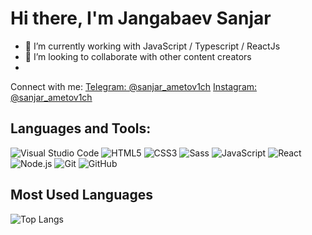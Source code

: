 # Hi there, I'm Jangabaev Sanjar
- 🌱 I’m currently working with JavaScript / Typescript / ReactJs
- 👯 I’m looking to collaborate with other content creators
- 
Connect with me:
[Telegram: @sanjar_ametov1ch](https://t.me/sanjar_ametov1ch)
[Instagram: @sanjar_ametov1ch](https://www.instagram.com/sanjar_ametov1ch)

## Languages and Tools:
![Visual Studio Code](https://img.shields.io/badge/-Visual%20Studio%20Code-007ACC?style=flat-square&logo=visual-studio-code&logoColor=white)
![HTML5](https://img.shields.io/badge/-HTML5-E34F26?style=flat-square&logo=html5&logoColor=white)
![CSS3](https://img.shields.io/badge/-CSS3-1572B6?style=flat-square&logo=css3)
![Sass](https://img.shields.io/badge/-Sass-CC6699?style=flat-square&logo=sass&logoColor=white)
![JavaScript](https://img.shields.io/badge/-JavaScript-F7DF1E?style=flat-square&logo=javascript&logoColor=black)
![React](https://img.shields.io/badge/-React-61DAFB?style=flat-square&logo=react&logoColor=black)
![Node.js](https://img.shields.io/badge/-Node.js-339933?style=flat-square&logo=node-dot-js&logoColor=white)
![Git](https://img.shields.io/badge/-Git-F05032?style=flat-square&logo=git&logoColor=white)
![GitHub](https://img.shields.io/badge/-GitHub-181717?style=flat-square&logo=github)

## Most Used Languages
![Top Langs](https://github-readme-stats.vercel.app/api/top-langs/?username=dendibaev-dev&layout=compact)
